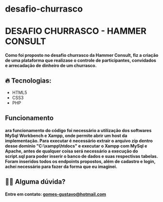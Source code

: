 # desafio-churrasco

<h1>DESAFIO CHURRASCO - HAMMER CONSULT</h1>
<h4>Como foi proposto no desafio churrasco da Hammer Consult, fiz a criação de uma plataforma que realizase o controle de participantes, convidados e arrecadação de dinheiro de um churrasco.</h4>
 
<h2>🔥 Tecnologias: </h2>
<ul>
  <li>HTML5</li>
  <li>CSS3</li>
  <li>PHP</li>
</ul>

<h2>Funcionamento </h2>

<h4>ara funcionamento do código foi necessário a utilização dos softwares MySql Workbench e Xampp, onde permite abrir um host da implementação.
Para executar é necessário extrair o arquivo zip dentro desse domínio "C:\xampp\htdocs" e executar o Xampp com MySql e Apache, antes de qualquer coisa será necessário a execução do script.sql para poder inserir o banco de dados e suas respectivas tabelas.
Foram inseridos todos os endpoints propostos, além de cadastro e login, achei necessário para fazer da forma que eu imaginei.</h4>
  
<h2>🙆‍♀️ Alguma dúvida?</h2>
<h4>Entre em contato: <a href="mailto:gomes-gustavo@hotmail.com">gomes-gustavo@hotmail.com</a></h4>
